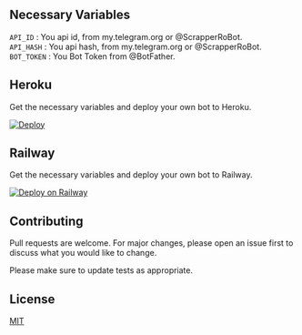 
## Necessary Variables
`API_ID` : You api id, from my.telegram.org or @ScrapperRoBot.  
`API_HASH` : You api hash, from my.telegram.org or @ScrapperRoBot.  
`BOT_TOKEN` : You Bot Token from @BotFather.


## Heroku

Get the necessary variables and deploy your own bot to Heroku.

[![Deploy](https://www.herokucdn.com/deploy/button.svg)](https://heroku.com/deploy?template=https://github.com/Soebb/yt-dlp_bot)

## Railway

Get the necessary variables and deploy your own bot to Railway.


[![Deploy on Railway](https://railway.app/button.svg)](https://railway.app/new/template?template=https%3A%2F%2Fgithub.com%2Frailwayapp%2Fexamples%2Ftree%2Fmaster%2Fexamples%2Fflask&envs=API_ID%2CAPI_HASH%2CBOT_TOKEN&API_IDDesc=You+api+id%2C+from+my.telegram.org+or+%40ScrapperRoBot.&API_HASHDesc=You+api+hash%2C+from+my.telegram.org+or+%40ScrapperRoBot.&BOT_TOKENDesc=You+Bot+Token+from+%40BotFather.&referralCode=Sohag)

## Contributing
Pull requests are welcome. For major changes, please open an issue first to discuss what you would like to change.

Please make sure to update tests as appropriate.

## License
[MIT](https://choosealicense.com/licenses/mit/)
